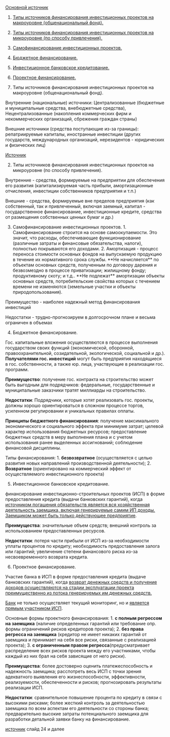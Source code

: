 [Основной источник](https://moodle-ice-moodledata.storage.yandexcloud.net/cd/9a/cd9a0281e5b3b620248f98f568723c825357f7c5?response-content-disposition=inline;%20filename=%D0%A2%D0%B5%D0%BC%D0%B0%20_%D0%98%D0%BD%D0%B2%D0%B5%D1%81%D1%82%D0%B8%D1%86%D0%B8%D0%B8%20%D0%B2%20%D1%81%D1%82%D1%80%D0%BE%D0%B8%D1%82%D0%B5%D0%BB%D1%8C%D1%81%D1%82%D0%B2%D0%BE-2022.pdf&response-content-type=application/pdf&X-Amz-Content-Sha256=UNSIGNED-PAYLOAD&X-Amz-Algorithm=AWS4-HMAC-SHA256&X-Amz-Credential=t8GGQUqM8K3HzP3tB2nQ/20231224/ru-central1/s3/aws4_request&X-Amz-Date=20231224T191656Z&X-Amz-SignedHeaders=host&X-Amz-Expires=21544&X-Amz-Signature=fbe5a431bdb7463dd56efdde1d26e35b38a4984099dcf2b421ec72cb419a60e1)



1. [Типы источников финансирования инвестиционных проектов на макроуровне (общенациональный фонд).](#1)
2. [Типы источников финансирования инвестиционных проектов на микроуровне (по способу привлечения).](#2)
3. [Самофинансирование инвестиционных проектов.](#3)
4. [Бюджетное  финансирование.](#4)
5. [Инвестиционное банковское кредитование.](#5)
6. [Проектное финансирование.](#6)



1. <div id="1">Типы источников финансирования инвестиционных проектов на макроуровне (общенациональный фонд).

Внутренние (национальные) источники: Централизованные (бюджетные и муниципальные средства, внебюджетные средства), Нецентрализованные (накопления коммерческих фирм и некоммерческих организаций, сбрежения граждан страны)

Внешние источники (средства поступающие из-за границы): репатриируемые капиталы, иностранные инвестиции (других государств, международных организаций, нерезидентов - юридических и физических лиц)

[Источник](https://en.ppt-online.org/226158)

2. <div id="2">Типы источников финансирования инвестиционных проектов на микроуровне (по способу привлечения).

Внутренние - средства, формируемые на предприятии для обеспечения его развития (капитализируемая часть прибыли, амортизационные отчисления, инвестиции собственников предприятия и т.п.)

Внешние - средства, формируемые вне пределов предприятия (как собственный, так и привлеченный, включая заемный, капитал - государственное финансирование, инвестиционные кредите, средства от размещения собственных ценных бумаг и др.)



3. <div id="3">Самофинансирование инвестиционных проектов.
   1. Самофинансирование строится на основе самоокупаемости. Это значит, что расходы, обеспечивающие функционирование (различные затраты и финансовые обязательства, налоги), полностью покрываются его доходами.
   2. Амортизация - процесс переноса стоимости основных фондов на выпускаемую продукцию в течение их нормативного срока службы. **Не начисляется** по объектам основных средств, полученным по договору дарения и безвозмездно в процессе приватизации; жилищному фонду; продуктивному скоту; и т.д.. **Не подлежат** амортизации объекты основных средств, потребительские свойства которых с течением времени не изменяются (земельные участки и объекты природопользования).

Преимущество - наиболее надежный метод финансирования инвестиций

Недостатки - трудно-прогнозируем в долгосрочном плане и весьма ограничен в объемах



4. <div id="4">Бюджетное  финансирование.

Гос. капитальные вложения осуществляются в процессе выполнения государством своих функций (экономической, оборонной, правоохранительной, созидательной, экологической, социальной и др.). **Получателями гос. инвестиций** могут быть предприятия находящиеся в гос. собственности, а также юр. лица, участвующие в реализации гос. программ.

**Преимущество**: получение гос. контракта на строительство может быть выгодным для подрядчиков: федеральные, государственные и муниципальные заказчики тратят миллиарды на строительство.

**Недостатки**: Подрядчики, которые хотят реализовать гос. проекты, должны хорошо ориентироваться в сложном процессе торгов, усиленном регулировании и уникальных правилах оплаты.

**Принципы бюджетного финансирования**: получение максимального экономического и социального эффекта при минимуме затрат; целевой характер использования бюджетных ресурсов; предоставление бюджетных средств в меру выполнения плана и с учетом использования ранее выделенных ассигнований; соблюдение финансовой дисциплины.

Типы финансирования: 1. **безвозвратное** (осуществляется с целью развития новых направлений производственной деятельности); 2. **Возвратное** (ориентировано на коммерческий эффект от осуществляемого инвестиционного проекта)



5. <div id="5">Инвестиционное банковское кредитование.

финансирование инвестиционно-строительных проектов (ИСП) в форме предоставления кредита (выдачи банковских гарантий), когда <u>источником погашения обязательств является вся хозяйственная деятельность заемщика, включая генерируемые самим ИП доходы. Заемщиком может быть только действующее предприятие</u>. 

**Преимущества**: значительные объем средств; внешний контроль за использованием предоставленных ресурсов.

**Недостатки**: потеря части прибыли от ИСП из-за необходимости уплаты процентов по кредиту; необходимость предоставления залога или гарантий; увеличение степени финансового риска из-за несвоевременного возврата кредита.



6. <div id="6">Проектное финансирование.

Участие банка в ИСП в форме предоставления кредита (выдаче банковских гарантий), когда <u>возврат денежных средств и получение доходов осуществляются на стадии эксплуатации проекта преимущественно из потока генерируемых им денежных средств.</u>

<u>Банк</u> не только осуществляет текущий мониторинг, но и <u>является прямым участником ИСП</u>.

Основные формы проектного финансирования: 1. **с полным регрессом на заемщика** (наличие определенных гарантий или требование опр. формы ограничений рисков кредиторов проекта); 2. **без права регресса на заемщика** (кредитор не имеет никаких гарантий от заемщика и принимает на себя все риски, связанные с реализацией проекта); 3. **с ограниченным правом регресса**(предусматривает распределение всех рисков проекта между его участниками, чтобы каждый из них брал на себя зависящие от него риски).

**Преимущества**: более достоверно оценить платежеспособность и надежность заемщика; расспотреть весь ИСП с точки зрения адекватного выявления его жизнеспособности, эффективности, реализуемости, обеспеченности и рисков; прогнозировать результаты реализации ИСП.

**Недостатки**: сравнительное повышение процента по кредиту в связи с высокими рисками; более жесткий контроль за деятельностью заемщика по всем аспектам его деятельности со стороны банка; предварительно высокие затраты потенциального заемщика для разработки детальной заявки банку на финансирование.

[источник](https://en.ppt-online.org/226158) слайд 24 и далее